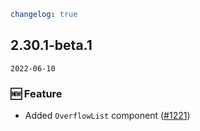 ```yaml
changelog: true
```

## 2.30.1-beta.1

`2022-06-10`

### 🆕 Feature

- Added `OverflowList` component ([#1221](https://github.com/arco-design/arco-design-vue/pull/1221))

